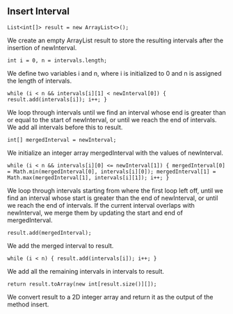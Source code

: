 ## Insert Interval

`List<int[]> result = new ArrayList<>();`

We create an empty ArrayList result to store the resulting intervals after the insertion of newInterval.

`int i = 0, n = intervals.length;`

We define two variables i and n, where i is initialized to 0 and n is assigned the length of intervals.

`while (i < n && intervals[i][1] < newInterval[0]) {
result.add(intervals[i]);
i++;
}`

We loop through intervals until we find an interval whose end is greater than or equal to the start of newInterval, or until we reach the end of intervals. We add all intervals before this to result.

`int[] mergedInterval = newInterval;`

We initialize an integer array mergedInterval with the values of newInterval.

`while (i < n && intervals[i][0] <= newInterval[1]) {
mergedInterval[0] = Math.min(mergedInterval[0], intervals[i][0]);
mergedInterval[1] = Math.max(mergedInterval[1], intervals[i][1]);
i++;
}`

We loop through intervals starting from where the first loop left off, until we find an interval whose start is greater than the end of newInterval, or until we reach the end of intervals. If the current interval overlaps with newInterval, we merge them by updating the start and end of mergedInterval.

`result.add(mergedInterval);`

We add the merged interval to result.

`while (i < n) {
result.add(intervals[i]);
i++;
}`

We add all the remaining intervals in intervals to result.

`return result.toArray(new int[result.size()][]);`

We convert result to a 2D integer array and return it as the output of the method insert.
